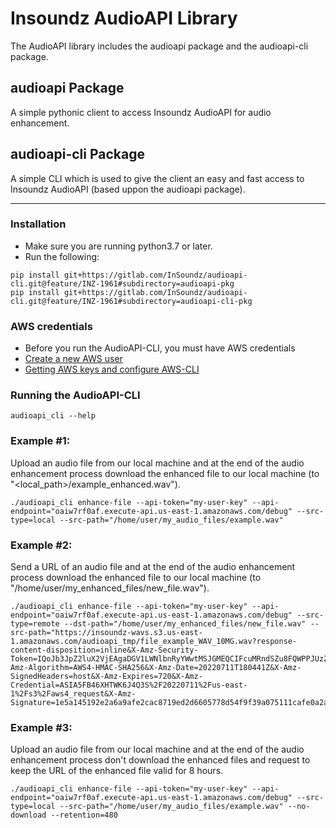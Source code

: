 
# Insoundz AudioAPI Library
The AudioAPI library includes the audioapi package and the audioapi-cli package.

## audioapi Package
A simple pythonic client to access Insoundz AudioAPI for audio enhancement.

## audioapi-cli Package
A simple CLI which is used to give the client an easy and fast access to Insoundz AudioAPI (based uppon the audioapi package).

---

### Installation
- Make sure you are running python3.7 or later. 
- Run the following: 
```console
pip install git+https://gitlab.com/InSoundz/audioapi-cli.git@feature/INZ-1961#subdirectory=audioapi-pkg
pip install git+https://gitlab.com/InSoundz/audioapi-cli.git@feature/INZ-1961#subdirectory=audioapi-cli-pkg
```

### AWS credentials
- Before you run the AudioAPI-CLI, you must have AWS credentials
- [Create a new AWS user](https://inz.atlassian.net/wiki/spaces/DEV/pages/1888157707/Creating+a+new+user+in+AWS)
- [Getting AWS keys and configure AWS-CLI](https://inz.atlassian.net/wiki/spaces/DEV/pages/1740210177/Get+Access+Key+and+Secret+Key+and+configure+AWS-CLI)

### Running the AudioAPI-CLI
```console
audioapi_cli --help
```

### Example #1:
Upload an audio file from our local machine and at the end of the audio enhancement process download the enhanced file to our local machine (to "<local_path>/example_enhanced.wav").
```console
./audioapi_cli enhance-file --api-token="my-user-key" --api-endpoint="oaiw7rf0af.execute-api.us-east-1.amazonaws.com/debug" --src-type=local --src-path="/home/user/my_audio_files/example.wav"
```

### Example #2:
Send a URL of an audio file and at the end of the audio enhancement process download the enhanced file to our local machine (to "/home/user/my_enhanced_files/new_file.wav").
```console
./audioapi_cli enhance-file --api-token="my-user-key" --api-endpoint="oaiw7rf0af.execute-api.us-east-1.amazonaws.com/debug" --src-type=remote --dst-path="/home/user/my_enhanced_files/new_file.wav" --src-path="https://insoundz-wavs.s3.us-east-1.amazonaws.com/audioapi_tmp/file_example_WAV_10MG.wav?response-content-disposition=inline&X-Amz-Security-Token=IQoJb3JpZ2luX2VjEAgaDGV1LWNlbnRyYWwtMSJGMEQCIFcuMRndSZu8FQWPPJUzZNt6VObjyHxfgyDO4v8UdoQDAiAS2pioJFiQmhUuZJms4nDRJ4nwVu71WIF1ntyupRnAMir7AghBEAEaDDkwNDIxODQ1ODU5OSIMY4JLL3KL2lZmEXZEKtgCetNtG6Y10NpSfJ%2FS4U3Lwq4EswaEVni1EZYGwihkbAPAk57eblZkstqFeaHLT4tvlj44mP7%2BSbEvbqgFCTuEPuj8XS0Zano54T6A3PpYke8MT%2F7rsZTWkiREOp%2BRUoHIy5MzyiyMp2FX0FTWSTcgAiPV9Wz70lVUZFlrIaLf545T8mnEJsJWEZEYXFkLZiBwD91pXFGMS28DI%2FtVA7%2BC4mwU6adTxPLZNuyas4W6D8mX7LLm%2Fvury9OeFfpWiNS9K91EWO%2FVyoMoKD85QeX9zlSsxsdNqZGs3GH2%2B5f3c6lFiMagGsD0%2B3hwUzb7AXC%2BQ7n9%2BThS9LFwzMpLJBKSk0N%2Bk%2BnqjEhAaUDJaRQe3uDQKAKrQvU32NcEd0LsHeNFOIHWHIutCqUGXzV0iKmh4%2BT1ub3fORmtvVMThup%2Bd5T7jm2hkh29RBFG1oMUISWUr69e7Ug87hgwu5GvlgY6tAIDXo%2By7qL%2FX5uuKemm3R91eC%2Bf9XqGGdGERnqEsP%2Fl6nM%2BQQlkHKARqsxsbK%2Bp3Sp1Zd1Eh5f4KhB2mjbJULgISrAx5TOPkKFTsNDERqxe5tRFuhFicxnBnLpPtmn%2BM4duPKaJMt92n%2Bl0XIpK9EnlArzSRHeTSiJmqNm%2Bc4Gq5EB%2FRianPrTSIJqbKfILh%2B1r3QXEc%2FHv9%2FU80dBP9LyrSjWG6S5UObUnrLRj41%2FeCTJ2WifRylbvCV6AtWC1JR0GwW%2B1ePevbVw%2B9u8mVtwP1HufoVtqxchd4OLaiHYg%2BI4ggJOjlYKI2RWjRF0tjBILp4vkNPmjYvcMaHtkW3o%2F%2FvrMPRWPS8LM90L5EYmdUjHSnRP%2BHOJ7jgrGs4AEO72zlEIxigoh8RFF447FTPtTbj1j%2Fw%3D%3D&X-Amz-Algorithm=AWS4-HMAC-SHA256&X-Amz-Date=20220711T180441Z&X-Amz-SignedHeaders=host&X-Amz-Expires=720&X-Amz-Credential=ASIA5FB46XHTWK6J4Q3S%2F20220711%2Fus-east-1%2Fs3%2Faws4_request&X-Amz-Signature=1e5a145192e2a6a9afe2cac8719ed2d6605778d54f9f39a075111cafe0a2ae67"
```

### Example #3:
Upload an audio file from our local machine and at the end of the audio enhancement process don't download the enhanced files and request to keep the URL of the enhanced file valid for 8 hours.
```console
./audioapi_cli enhance-file --api-token="my-user-key" --api-endpoint="oaiw7rf0af.execute-api.us-east-1.amazonaws.com/debug" --src-type=local --src-path="/home/user/my_audio_files/example.wav" --no-download --retention=480
```
